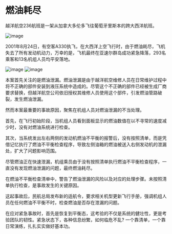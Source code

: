 # 燃油耗尽

越洋航空236航班是一架从加拿大多伦多飞往葡萄牙里斯本的跨大西洋航班。

![image](https://github.com/user-attachments/assets/ed13fe7e-0d62-491f-abe9-095e9acd49c9)


2001年8月24日，有空客A330执飞，在大西洋上空飞行时，由于燃油耗尽，飞机失去了所有发动机动力，万幸的是，飞机最终在亚速尔群岛成功紧急降落，293名乘客和13名机组人员均平安落地。

![image](https://github.com/user-attachments/assets/2dfaa983-c1af-469e-81d8-f3ac288c3d1f)
![image](https://github.com/user-attachments/assets/7410db11-0c91-44e7-8112-be39a9d28ed2)


本案首先关注的是燃油泄漏。燃油泄漏是由于越洋航空维修人员在日常维护过程中将不正确的部件安装到液压系统中造成的。尽管这个不正确的部件已经被生成厂商要求替换，但越洋航空公司依旧授权其维修人员使用这个部件，引发燃油管路破裂，发生燃油泄漏。

然而本案最重要的事故原因，聚焦在机组人员对燃油泄漏的不当处理。

首先，在飞行初始阶段，当机组人员看到面板显示的燃油数值在以不寻常的速度减少时，没有对燃油系统进行检查。

其次，当系统发出左右两侧的发动机燃油不平衡的报警后，没有按照清单，而是凭借记忆执行了燃油不平衡检查程序，导致左侧油箱的燃油被送入右侧发动机的泄漏处，扩大了问题影响范围。

尽管燃油正在快速泄漏，机组乘员由于没有按照清单执行燃油不平衡检查程序，一直没有发现燃油泄漏的问题，最终燃油耗尽。

在燃油不平衡检查清单中，警告了燃油泄漏的风险以及对应的处理步骤。未按照清单执行检查，是事故发生的关键原因。

这起事故后，民航总局发布新的适航令，要求相关机型更新飞行手册，强调机组人员在任何燃油不平衡不时，检查燃油是否存在泄漏的问题。

在应对紧急事故时，首先是恢复到平衡态，这考验的不仅是系统的健壮性，更是考验团队的韧性。紧急状态下，各种信息纷繁，如何临危不乱? 一个靠清单，一个靠日常演练，扎扎实实做好基本功。

